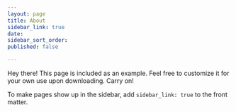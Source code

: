 ```yaml
---
layout: page
title: About
sidebar_link: true
date: 
sidebar_sort_order: 
published: false

---
```

<p class="message">
  Hey there! This page is included as an example. Feel free to customize it
  for your own use upon downloading. Carry on!
</p>

To make pages show up in the sidebar, add `sidebar_link: true` to the front
matter.